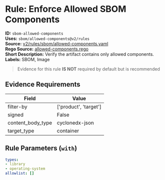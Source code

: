 # Rule: Enforce Allowed SBOM Components  
**ID:** `sbom-allowed-components`  
**Uses:** `sbom/allowed-components@v2/rules`  
**Source:** [v2/rules/sbom/allowed-components.yaml](https://github.com/scribe-public/sample-policies/v2/rules/sbom/allowed-components.yaml)  
**Rego Source:** [allowed-components.rego](https://github.com/scribe-public/sample-policies/v2/rules/sbom/allowed-components.rego)  
**Short Description:** Verify the artifact contains only allowed components.  
**Labels:** SBOM, Image  
> Evidence for this rule **IS NOT** required by default but is recommended


## Evidence Requirements  
| Field | Value |
|-------|-------|
| filter-by | ['product', 'target'] |
| signed | False |
| content_body_type | cyclonedx-json |
| target_type | container |

## Rule Parameters (`with`)  
```yaml
types:
- library
- operating-system
allowlist: []
```

